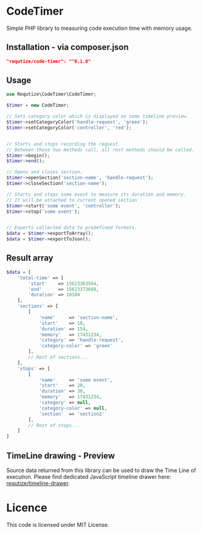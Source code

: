 # CodeTimer
Simple PHP library to measuring code execution time with memory usage.

## Installation - via composer.json
```json
"requtize/code-timer": "^0.1.0"
```

## Usage

```php
use Requtize\CodeTimer\CodeTimer;

$timer = new CodeTimer;

// Sets category color which is displayed on some timeline preview.
$timer->setCategoryColor('handle-request', 'green');
$timer->setCategoryColor('controller', 'red');


// Starts and stops recording the request.
// Between those two methods call, all rest methods should be called.
$timer->begin();
$timer->end();

// Opens and closes section.
$timer->openSection('section-name', 'handle-request');
$timer->closeSection('section-name');

// Starts and stops some event to measure its duration and memory.
// It will be attached to current opened section
$timer->start('some event', 'controller');
$timer->stop('some event');


// Exports collected data to predefined formats.
$data = $timer->exportToArray();
$data = $timer->exportToJson();
```

## Result array

```php
$data = [
    'total-time' => [
        'start'    => 15623363564,
        'end'      => 15623373668,
        'duration' => 10104
    ],
    'sections' => [
        [
            'name'     => 'section-name',
            'start'    => 10,
            'duration' => 154,
            'memory'   => 17431234,
            'category' => 'handle-request',
            'category-color' => 'green'
        ],
        // Rest of sections...
    ],
    'stops' => [
        [
            'name'     => 'some event',
            'start'    => 20,
            'duration' => 30,
            'memory'   => 17431234,
            'category' => null,
            'category-color' => null,
            'section'  => 'section2'
        ],
        // Rest of stops...
    ]
]
```

## TimeLine drawing - Preview

Source data returned from this library can be used to draw the Time Line of execution. Please find dedicated JavaScript timeline drawer here: [requtize/timeline-drawer](https://github.com/requtize/timeline-drawer).

# Licence

This code is licensed under MIT License.
